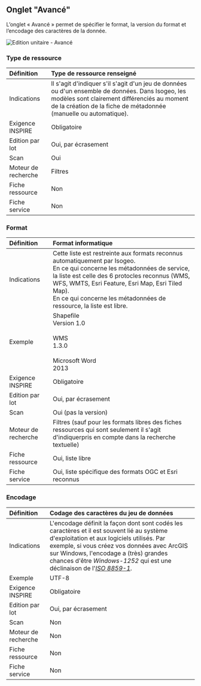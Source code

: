 ## Onglet "Avancé"

L’onglet « Avancé » permet de spécifier le format, la version du format et l’encodage des caractères de la donnée.

![Edition unitaire - Avancé](/assets/inv_edit_one_advanced.png "L&apos;édition unitaire - onglet Avancé")

### Type de ressource

| Définition          | Type de ressource renseigné                       |
| :------------------ | :------------------------------------------------ |
| Indications         | Il s&apos;agit d&apos;indiquer s&apos;il s&apos;agit d&apos;un jeu de données ou d&apos;un ensemble de données. Dans Isogeo, les modèles sont clairement différenciés au moment de la création de la fiche de métadonnée (manuelle ou automatique). |
| Exigence INSPIRE    | Obligatoire                   |
| Edition par lot     | Oui, par écrasement           |
| Scan                | Oui                           |
| Moteur de recherche | Filtres                       |
| Fiche ressource     | Non                           |
| Fiche service       | Non                           |

### <i class="fa fa-file"></i> Format

| Définition          | Format informatique                               |
| :------------------ | :------------------------------------------------ |
| Indications         | Cette liste est restreinte aux formats reconnus automatiquement par Isogeo.<br />En ce qui concerne les métadonnées de service, la liste est celle des 6 protocles reconnus (WMS, WFS, WMTS, Esri Feature, Esri Map, Esri Tiled Map).<br />En ce qui concerne les métadonnées de ressource, la liste est libre. |
| Exemple             | Shapefile<br />Version 1.0<br /><br />WMS<br />1.3.0<br /><br />Microsoft Word<br />2013 |
| Exigence INSPIRE    | Obligatoire                                |
| Edition par lot     | Oui, par écrasement                        |
| Scan                | Oui (pas la version)                       |
| Moteur de recherche | Filtres (sauf pour les formats libres des fiches ressources qui sont seulement il s&apos;agit d&apos;indiquerpris en compte dans la recherche textuelle) |
| Fiche ressource     | Oui, liste libre                              |
| Fiche service       | Oui, liste spécifique des formats OGC et Esri reconnus |

### <i class="fa fa-code"></i> Encodage

| Définition          | Codage des caractères du jeu de données           |
| :------------------ | :------------------------------------------------ |
| Indications         | L&apos;encodage définit la façon dont sont codés les caractères et il est souvent lié au système d&apos;exploitation et aux logiciels utilisés. Par exemple, si vous créez vos données avec ArcGIS sur Windows, l&apos;encodage a (très) grandes chances d&apos;être *Windows-1252* qui est une déclinaison de l&apos;*[ISO 8859-1](https://fr.wikipedia.org/wiki/ISO_8859-1)*. |
| Exemple             | UTF-8 |
| Exigence INSPIRE    | Obligatoire                   |
| Edition par lot     | Oui, par écrasement           |
| Scan                | Non                           |
| Moteur de recherche | Non                           |
| Fiche ressource     | Non                           |
| Fiche service       | Non                           |
